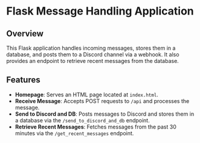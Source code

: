 # Flask Message Handling Application

## Overview

This Flask application handles incoming messages, stores them in a database, and posts them to a Discord channel via a webhook. It also provides an endpoint to retrieve recent messages from the database.

## Features

- **Homepage**: Serves an HTML page located at `index.html`.
- **Receive Message**: Accepts POST requests to `/api` and processes the message.
- **Send to Discord and DB**: Posts messages to Discord and stores them in a database via the `/send_to_discord_and_db` endpoint.
- **Retrieve Recent Messages**: Fetches messages from the past 30 minutes via the `/get_recent_messages` endpoint.

